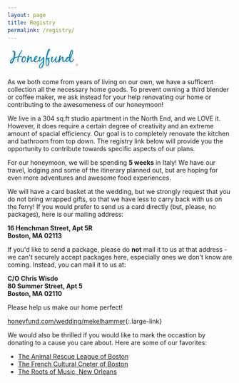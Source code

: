 ```yaml
---
layout: page
title: Registry
permalink: /registry/
---
```


  [![](/img/honeyfund.png)](http://www.honeyfund.com/wedding/mekelhammer)

As we both come from years of living on our own, we have a sufficent collection all the necessary home goods. To prevent owning a third blender or coffee maker, we ask instead for your help renovating our home or contributing to the awesomeness of our honeymoon! 

We live in a 304 sq.ft studio apartment in the North End, and we LOVE it. However, it does require a certain degree of creativity and an extreme amount of spacial efficiency. Our goal is to completely renovate the kitchen and bathroom from top down. The registry link below will provide you the opportunity to contribute towards specific aspects of our plans. 

For our honeymoon, we will be spending **5 weeks** in Italy! We have our travel, lodging and some of the itinerary planned out, but are hoping for even more adventures and awesome food experiences.

We will have a card basket at the wedding, but we strongly request that you do not bring wrapped gifts, so that we have less to carry back with us on the ferry! If you would prefer to send us a card directly (but, please, no packages), here is our mailing address:

  **16 Henchman Street, Apt 5R**  
**Boston, MA 02113**

If you'd like to send a package, please do **not** mail it to us at that address - we can't securely accept packages here, especially ones we don't know are coming. Instead, you can mail it to us at:

  **C/O Chris Wisdo**  
  **80 Summer Street, Apt 5**  
**Boston, MA 02110**

Please help us make our home perfect!

[honeyfund.com/wedding/mekelhammer](http://www.honeyfund.com/wedding/mekelhammer){:.large-link}

We would also be thrilled if you would like to mark the occastion by donating to a cause you care about. Here are some of our favorites:

* [The Animal Rescue League of Boston](http://www.arlboston.org/donate/)
* [The French Cultural Cneter of Boston](http://frenchculturalcenter.org/donations/)
* [The Roots of Music, New Orleans](http://therootsofmusic.org/donate/)




